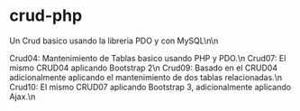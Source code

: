 crud-php
========

Un Crud basico usando la libreria PDO y con MySQL\n\n

Crud04: Mantenimiento de Tablas basico usando PHP y PDO.\n
Crud07: El mismo CRUD04 aplicando Bootstrap 2\n
Crud09: Basado en el CRUD04 adicionalmente aplicando el mantenimiento de dos tablas relacionadas.\n
Crud10: El mismo CRUD07 aplicando Bootstrap 3, adicionalmente aplicando Ajax.\n

